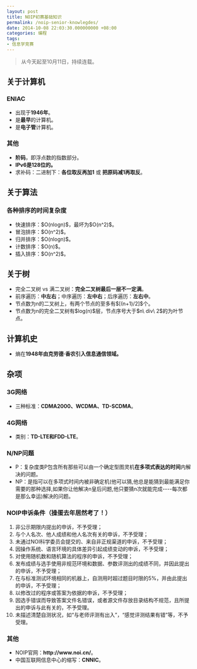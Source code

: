 ```yaml
---
layout: post
title: NOIP初赛基础知识
permalink: /noip-senior-knowlegdes/
date: 2014-10-08 22:03:30.000000000 +08:00
categories: 编程
tags:
- 信息学竞赛
---
```

<blockquote>
<p>从今天起至10月11日，持续连载。</p>
</blockquote>
<h2><strong>关于计算机</strong></h2>
<h3><strong>ENIAC</strong></h3>
<ul>
<li>出现于<strong>1946年</strong>。</li>
<li>是<strong>最早</strong>的计算机。</li>
<li>是<strong>电子管</strong>计算机。</li>
</ul>
<h3><strong>其他</strong></h3>
<ul>
<li><strong>阶码</strong>，即浮点数的指数部分。</li>
<li><strong>IPv6是128位的。</strong> </li>
<li>求补码：二进制下：<strong>各位取反再加1</strong> 或 <strong>把原码减1再取反</strong>。</li>
</ul>
<h2><strong>关于算法</strong></h2>
<h3><strong>各种排序的时间复杂度</strong></h3>
<ul>
<li>快速排序：$O(nlogn)$，最坏为$O(n^2)$。</li>
<li>冒泡排序：$O(n^2)$。</li>
<li>归并排序：$O(nlogn)$。</li>
<li>计数排序：$O(n)$。</li>
<li>插入排序：$O(n^2)$。</li>
</ul>
<h2><strong>关于树</strong></h2>
<ul>
<li>完全二叉树 vs 满二叉树：<strong>完全二叉树最后一层不一定满</strong>。</li>
<li>前序遍历：<strong>中左右</strong>；中序遍历：<strong>左中右</strong>；后序遍历：<strong>左右中</strong>。</li>
<li>节点数为n的二叉树上，有两个节点的至多有$[(n+1)/2]$个。</li>
<li>节点数为n的完全二叉树有$log(n)$层，节点序号大于$n\ div\ 2$的为叶节点。</li>
</ul>
<h2><strong>计算机史</strong></h2>
<ul>
<li>熵在<strong>1948年由克劳德·香农引入信息通信领域。</strong></li>
</ul>
<h2><strong>杂项</strong></h2>
<h3><strong>3G网络</strong></h3>
<ul>
<li>三种标准：<strong>CDMA2000、WCDMA、TD-SCDMA</strong>。</li>
</ul>
<h3><strong>4G网络</strong></h3>
<ul>
<li>类别：<strong>TD-LTE和FDD-LTE</strong>。</li>
</ul>
<h3><strong>N/NP问题</strong></h3>
<ul>
<li>P：复杂度类P包含所有那些可以由一个确定型图灵机<strong>在多项式表达的时间</strong>内解决的问题。</li>
<li>NP：是指可以在多项式时间内被非确定机(他可以猜,他总是能猜到最能满足你需要的那种选择,如果你让他解决n皇后问题,他只要猜n次就能完成----每次都是那么幸运)解决的问题。</li>
</ul>
<h3><strong>NOIP申诉条件（操蛋去年居然考了！）</strong></h3>
<ol>
<li>非公示期限内提出的申诉，不予受理； </li>
<li>与个人名次、他人成绩和他人名次有关的申诉，不予受理； </li>
<li>未通过NOI科学委员会提交的、来自非正规渠道的申诉，不予受理； </li>
<li>因操作系统、语言环境的具体差异引起成绩变动的申诉，不予受理； </li>
<li>对使用随机数和随机算法的程序的申诉，不予受理； </li>
<li>发布成绩与选手使用非规范环境和数据、参数评测出的成绩不同，并因此提出的申诉，不予受理； </li>
<li>在与标准测试环境相同的机器上，自测用时超过题目时限的5%，并由此提出的申诉，不予受理； </li>
<li>以修改过的程序或答案为依据的申诉，不予受理； </li>
<li>因选手错误而导致答案文件名错误，或者源文件存放目录结构不规范，且所提出的申诉与此有关的，不予受理。 </li>
<li>未描述清楚自测状况，如“与老师评测有出入”，“感觉评测结果有错”等，不予受理。</li>
</ol>
<h3><strong>其他</strong></h3>
<ul>
<li>NOIP官网：<strong>http://www.noi.cn/</strong>。</li>
<li>中国互联网信息中心的缩写：<strong>CNNIC</strong>。</li>
</ul>
